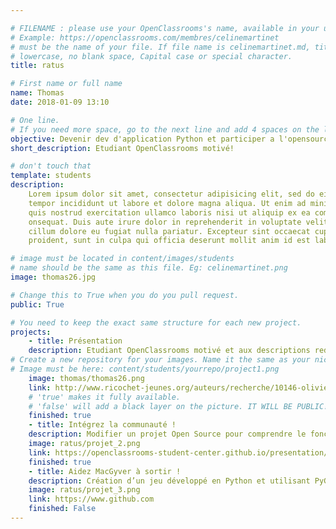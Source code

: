 ```yaml
---

# FILENAME : please use your OpenClassrooms's name, available in your url.
# Example: https://openclassrooms.com/membres/celinemartinet
# must be the name of your file. If file name is celinemartinet.md, title is celinemartinet.
# lowercase, no blank space, Capital case or special character.
title: ratus

# First name or full name
name: Thomas
date: 2018-01-09 13:10

# One line.
# If you need more space, go to the next line and add 4 spaces on the left, as in 'description'.
objective: Devenir dev d'application Python et participer a l'opensource!
short_description: Etudiant OpenClassrooms motivé!

# don't touch that
template: students
description:
    Lorem ipsum dolor sit amet, consectetur adipisicing elit, sed do eiusmod
	tempor incididunt ut labore et dolore magna aliqua. Ut enim ad minim veniam,
	quis nostrud exercitation ullamco laboris nisi ut aliquip ex ea commodo
	onsequat. Duis aute irure dolor in reprehenderit in voluptate velit esse
	cillum dolore eu fugiat nulla pariatur. Excepteur sint occaecat cupidatat non
	proident, sunt in culpa qui officia deserunt mollit anim id est laborum.

# image must be located in content/images/students
# name should be the same as this file. Eg: celinemartinet.png
image: thomas26.jpg

# Change this to True when you do you pull request.
public: True

# You need to keep the exact same structure for each new project.
projects:
	- title: Présentation
	description: Etudiant OpenClassrooms motivé et aux descriptions redondantes ! Voici donc mon linkedin :  https://github.com/Vyslon.
# Create a new repository for your images. Name it the same as your nickname and profile picture.
# Image must be here: content/students/yourrepo/project1.png
	image: thomas/thomas26.png
	link: http://www.ricochet-jeunes.org/auteurs/recherche/10146-olivier-vogel
	# 'true' makes it fully available.
	# 'false' will add a black layer on the picture. IT WILL BE PUBLIC!
	finished: true
	- title: Intégrez la communauté !
	description: Modifier un projet Open Source pour comprendre le fonctionnement de Git, de Github et des pull requests.
	image: ratus/projet_2.png
	link: https://openclassrooms-student-center.github.io/presentation/students/ratus.html
	finished: true
	- title: Aidez MacGyver à sortir !
	description: Création d’un jeu développé en Python et utilisant PyGame.
	image: ratus/projet_3.png
	link: https://www.github.com
	finished: False
---
```


